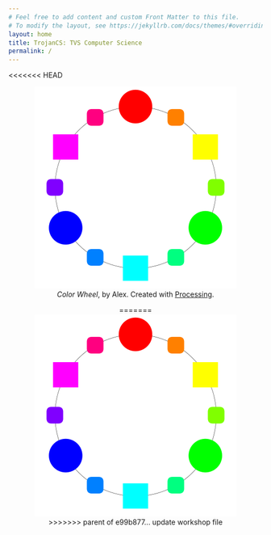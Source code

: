 ```yaml
---
# Feel free to add content and custom Front Matter to this file.
# To modify the layout, see https://jekyllrb.com/docs/themes/#overriding-theme-defaults
layout: home
title: TrojanCS: TVS Computer Science
permalink: /
---
```

<<<<<<< HEAD
<center>
<figure>
 <img width="400" src="/assets/images/top.png" alt="Color Wheel" />
 <figcaption>
 <i>Color Wheel</i>, by Alex. Created with <a href="http://processing.org">Processing</a>.
 </figcaption>
</figure>
=======


<center><img width="400" src="/assets/images/top.png"></center>
>>>>>>> parent of e99b877... update workshop file
